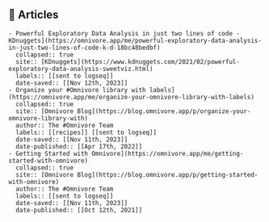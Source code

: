 ## 🔖 Articles
	- Powerful Exploratory Data Analysis in just two lines of code - KDnuggets](https://omnivore.app/me/powerful-exploratory-data-analysis-in-just-two-lines-of-code-k-d-18bc48bedbf)
	  collapsed:: true
	  site:: [KDnuggets](https://www.kdnuggets.com/2021/02/powerful-exploratory-data-analysis-sweetviz.html)
	  labels:: [[sent to logseq]]
	  date-saved:: [[Nov 12th, 2023]]
	- Organize your #Omnivore library with labels](https://omnivore.app/me/organize-your-omnivore-library-with-labels)
	  collapsed:: true
	  site:: [Omnivore Blog](https://blog.omnivore.app/p/organize-your-omnivore-library-with)
	  author:: The #Omnivore Team
	  labels:: [[recipes]] [[sent to logseq]]
	  date-saved:: [[Nov 11th, 2023]]
	  date-published:: [[Apr 17th, 2022]]
	- Getting Started with Omnivore](https://omnivore.app/me/getting-started-with-omnivore)
	  collapsed:: true
	  site:: [Omnivore Blog](https://blog.omnivore.app/p/getting-started-with-omnivore)
	  author:: The #Omnivore Team
	  labels:: [[sent to logseq]]
	  date-saved:: [[Nov 11th, 2023]]
	  date-published:: [[Oct 12th, 2021]]